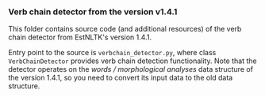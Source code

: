### Verb chain detector from the version v1.4.1

This folder contains source code (and additional resources) of the verb chain detector from EstNLTK's version 1.4.1.

Entry point to the source is `verbchain_detector.py`, where class `VerbChainDetector` provides verb chain detection functionality. Note that the detector operates on the _words / morphological analyses_ data structure of the version 1.4.1, so you need to convert its input data to the old data structure. 